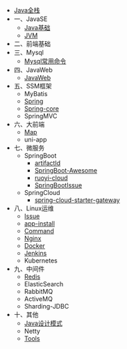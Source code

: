 - [Java全栈](/java/)
- 一、JavaSE
  - [Java基础](/java/01javase/javaBase.md)
  - [JVM](../java/01javase/JVM.md)
- 二、前端基础
- 三、Mysql
  - [Mysql常用命令](../java/03mysql/mysql-command.md)
- 四、JavaWeb
  - [JavaWeb](../java/04javaweb/java-web.md)
- 五、SSM框架
  - MyBatis
  - [Spring](../java/05ssm/spring.md)
  - [Spring-core](../java/05ssm/spring-core.md)
  - SpringMVC
- 六、大前端
  - [Map](/java/06vue/map.md)
  - uni-app
- 七、微服务
  - SpringBoot
    - [artifactId](../java/07micro/boot/artifactId.md)
    - [SpringBoot-Awesome](../java/07micro/boot/SpringBoot-Awesome.md)
    - [ruoyi-cloud](../java/07micro/boot/ruoyi-cloud.md)
    - [SpringBootIssue](../java/07micro/boot/SpringBootIssue.md)
  - SpringCloud
    - [spring-cloud-starter-gateway](../java/07micro/cloud/spring-cloud-starter-gateway.md)
- 八、Linux运维
  - [Issue](../java/08linux/Issue.md)
  - [app-install](../java/08linux/app-install.md)
  - [Command](../java/08linux/command.md)
  - [Nginx](../java/08linux/nginx.md)
  - [Docker](../java/08linux/docker.md)
  - [Jenkins](../java/08linux/jenkins.md)
  - Kubernetes
- 九、中间件
  - [Redis](../java/09mware/redis.md)
  - ElasticSearch
  - RabbitMQ
  - ActiveMQ
  - Sharding-JDBC
- 十、其他
  - [Java设计模式](../java/10other/java-design-pattern.md)
  - Netty
  - [Tools](../java/10other/tools.md)


